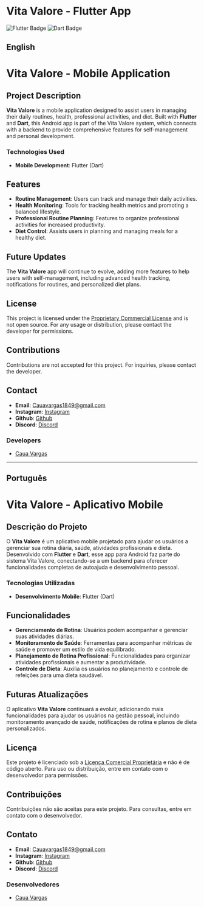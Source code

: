 # Vita Valore - Flutter App

![Flutter Badge](https://img.shields.io/badge/Flutter-3.10.5-02569B?style=for-the-badge&logo=flutter&logoColor=white)
![Dart Badge](https://img.shields.io/badge/Dart-3.1.2-0175C2?style=for-the-badge&logo=dart&logoColor=white)

## English

# Vita Valore - Mobile Application

## Project Description

**Vita Valore** is a mobile application designed to assist users in managing their daily routines, health, professional activities, and diet. Built with **Flutter** and **Dart**, this Android app is part of the Vita Valore system, which connects with a backend to provide comprehensive features for self-management and personal development.

### Technologies Used

- **Mobile Development**: Flutter (Dart)

## Features

- **Routine Management**: Users can track and manage their daily activities.
- **Health Monitoring**: Tools for tracking health metrics and promoting a balanced lifestyle.
- **Professional Routine Planning**: Features to organize professional activities for increased productivity.
- **Diet Control**: Assists users in planning and managing meals for a healthy diet.

## Future Updates

The **Vita Valore** app will continue to evolve, adding more features to help users with self-management, including advanced health tracking, notifications for routines, and personalized diet plans.

## License

This project is licensed under the [Proprietary Commercial License](./LICENSE) and is not open source. For any usage or distribution, please contact the developer for permissions.

## Contributions

Contributions are not accepted for this project. For inquiries, please contact the developer.

## Contact

- **Email**: [Cauavargas1849@gmail.com](mailto:Cauavargas1849@gmail.com)
- **Instagram**: [Instagram](https://www.instagram.com/vargass_54/)
- **Github**: [Github](https://github.com/Caua23)
- **Discord**: [Discord](https://discord.com/users/1058118949893570672)

### Developers

- [Caua Vargas](https://github.com/Caua23)

---

## Português

# Vita Valore - Aplicativo Mobile

## Descrição do Projeto

O **Vita Valore** é um aplicativo mobile projetado para ajudar os usuários a gerenciar sua rotina diária, saúde, atividades profissionais e dieta. Desenvolvido com **Flutter** e **Dart**, esse app para Android faz parte do sistema Vita Valore, conectando-se a um backend para oferecer funcionalidades completas de autoajuda e desenvolvimento pessoal.

### Tecnologias Utilizadas

- **Desenvolvimento Mobile**: Flutter (Dart)

## Funcionalidades

- **Gerenciamento de Rotina**: Usuários podem acompanhar e gerenciar suas atividades diárias.
- **Monitoramento de Saúde**: Ferramentas para acompanhar métricas de saúde e promover um estilo de vida equilibrado.
- **Planejamento de Rotina Profissional**: Funcionalidades para organizar atividades profissionais e aumentar a produtividade.
- **Controle de Dieta**: Auxilia os usuários no planejamento e controle de refeições para uma dieta saudável.



## Futuras Atualizações

O aplicativo **Vita Valore** continuará a evoluir, adicionando mais funcionalidades para ajudar os usuários na gestão pessoal, incluindo monitoramento avançado de saúde, notificações de rotina e planos de dieta personalizados.

## Licença

Este projeto é licenciado sob a [Licença Comercial Proprietária](./LICENSE) e não é de código aberto. Para uso ou distribuição, entre em contato com o desenvolvedor para permissões.

## Contribuições

Contribuições não são aceitas para este projeto. Para consultas, entre em contato com o desenvolvedor.

## Contato

- **Email**: [Cauavargas1849@gmail.com](mailto:Cauavargas1849@gmail.com)
- **Instagram**: [Instagram](https://www.instagram.com/vargass_54/)
- **Github**: [Github](https://github.com/Caua23)
- **Discord**: [Discord](https://discord.com/users/1058118949893570672)

### Desenvolvedores

- [Caua Vargas](https://github.com/Caua23)
